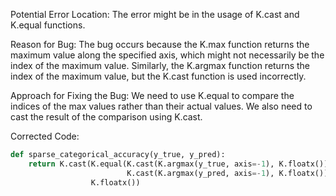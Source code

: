Potential Error Location: The error might be in the usage of K.cast and K.equal functions.

Reason for Bug: The bug occurs because the K.max function returns the maximum value along the specified axis, which might not necessarily be the index of the maximum value. Similarly, the K.argmax function returns the index of the maximum value, but the K.cast function is used incorrectly.

Approach for Fixing the Bug: We need to use K.equal to compare the indices of the max values rather than their actual values. We also need to cast the result of the comparison using K.cast.

Corrected Code:
```python
def sparse_categorical_accuracy(y_true, y_pred):
    return K.cast(K.equal(K.cast(K.argmax(y_true, axis=-1), K.floatx()),
                          K.cast(K.argmax(y_pred, axis=-1), K.floatx())),
                  K.floatx())
```